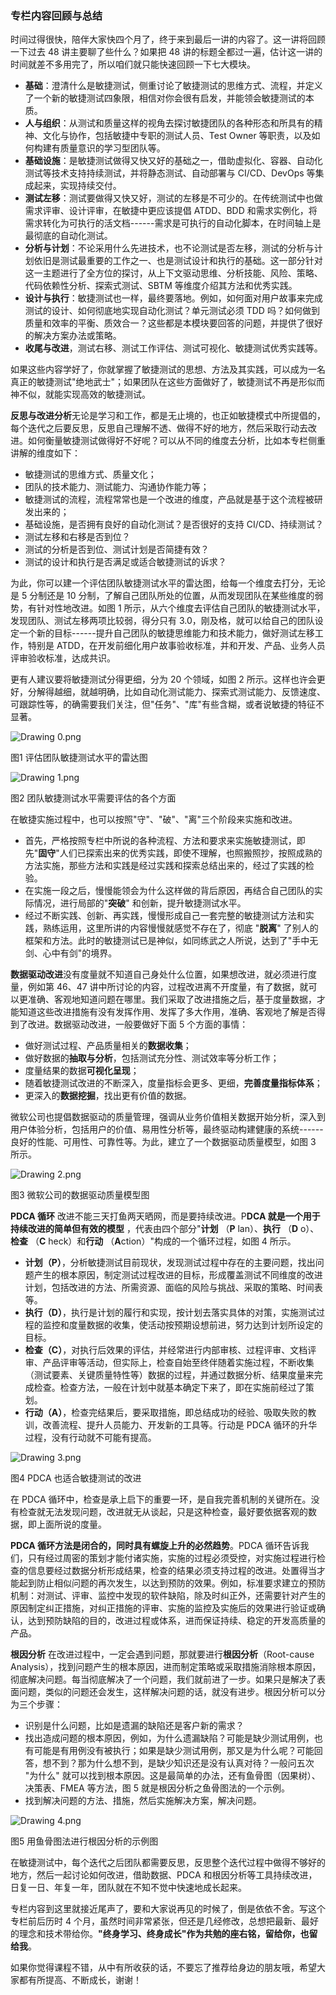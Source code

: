### 专栏内容回顾与总结

时间过得很快，陪伴大家快四个月了，终于来到最后一讲的内容了。这一讲将回顾一下过去 48 讲主要聊了些什么？如果把 48 讲的标题全都过一遍，估计这一讲的时间就差不多用完了，所以咱们就只能快速回顾一下七大模块。

* **基础**：澄清什么是敏捷测试，侧重讨论了敏捷测试的思维方式、流程，并定义了一个新的敏捷测试四象限，相信对你会很有启发，并能领会敏捷测试的本质。
* **人与组织**：从测试和质量这样的视角去探讨敏捷团队的各种形态和所具有的精神、文化与协作，包括敏捷中专职的测试人员、Test Owner 等职责，以及如何构建有质量意识的学习型团队等。
* **基础设施**：是敏捷测试做得又快又好的基础之一，借助虚拟化、容器、自动化测试等技术支持持续测试，并将静态测试、自动部署与 CI/CD、DevOps 等集成起来，实现持续交付。
* **测试左移**：测试要做得又快又好，测试的左移是不可少的。在传统测试中也做需求评审、设计评审，在敏捷中更应该提倡 ATDD、BDD 和需求实例化，将需求转化为可执行的活文档------需求是可执行的自动化脚本，在时间轴上是最彻底的自动化测试。
* **分析与计划**：不论采用什么先进技术，也不论测试是否左移，测试的分析与计划依旧是测试最重要的工作之一、也是测试设计和执行的基础。这一部分针对这一主题进行了全方位的探讨，从上下文驱动思维、分析技能、风险、策略、代码依赖性分析、探索式测试、SBTM 等维度介绍其方法和优秀实践。
* **设计与执行**：敏捷测试也一样，最终要落地。例如，如何面对用户故事来完成测试的设计、如何彻底地实现自动化测试？单元测试必须 TDD 吗？如何做到质量和效率的平衡、质效合一？这些都是本模块要回答的问题，并提供了很好的解决方案办法或策略。
* **收尾与改进**，测试右移、测试工作评估、测试可视化、敏捷测试优秀实践等。

如果这些内容学好了，你就掌握了敏捷测试的思想、方法及其实践，可以成为一名真正的敏捷测试"绝地武士"；如果团队在这些方面做好了，敏捷测试不再是形似而神不似，就能实现高效的敏捷测试。

**反思与改进分析**无论是学习和工作，都是无止境的，也正如敏捷模式中所提倡的，每个迭代之后要反思，反思自己理解不透、做得不好的地方，然后采取行动去改进。如何衡量敏捷测试做得好不好呢？可以从不同的维度去分析，比如本专栏侧重讲解的维度如下：

* 敏捷测试的思维方式、质量文化；
* 团队的技术能力、测试能力、沟通协作能力等；
* 敏捷测试的流程，流程常常也是一个改进的维度，产品就是基于这个流程被研发出来的；
* 基础设施，是否拥有良好的自动化测试？是否很好的支持 CI/CD、持续测试？
* 测试左移和右移是否到位？
* 测试的分析是否到位、测试计划是否简捷有效？
* 测试的设计和执行是否满足或适合敏捷测试的诉求？

为此，你可以建一个评估团队敏捷测试水平的雷达图，给每一个维度去打分，无论是 5 分制还是 10 分制，了解自己团队所处的位置，从而发现团队在某些维度的弱势，有针对性地改进。如图 1 所示，从六个维度去评估自己团队的敏捷测试水平，发现团队、测试左移两项比较弱，得分只有 3.0，刚及格，就可以给自己的团队设定一个新的目标------提升自己团队的敏捷思维能力和技术能力，做好测试左移工作，特别是 ATDD，在开发前细化用户故事验收标准，并和开发、产品、业务人员评审验收标准，达成共识。

更有人建议要将敏捷测试分得更细，分为 20 个领域，如图 2 所示。这样也许会更好，分解得越细，就越明确，比如自动化测试能力、探索式测试能力、反馈速度、可跟踪性等，的确需要我们关注，但"任务"、"库"有些含糊，或者说敏捷的特征不显著。

<Image alt="Drawing 0.png" src="https://s0.lgstatic.com/i/image/M00/1D/84/CgqCHl7h942AH5zQAAEYVV71d04404.png"/>

图1 评估团队敏捷测试水平的雷达图

<Image alt="Drawing 1.png" src="https://s0.lgstatic.com/i/image/M00/1D/84/CgqCHl7h95aAa26vAAQn9r6lhu8140.png"/>

图2 团队敏捷测试水平需要评估的各个方面

在敏捷实施过程中，也可以按照"守"、"破"、"离"三个阶段来实施和改进。

* 首先，严格按照专栏中所说的各种流程、方法和要求来实施敏捷测试，即先"**固守**"人们已探索出来的优秀实践，即使不理解，也照搬照抄，按照成熟的方法实施，那些方法和实践是经过实践和探索总结出来的，经过了实践的检验。
* 在实施一段之后，慢慢能领会为什么这样做的背后原因，再结合自己团队的实际情况，进行局部的"**突破**" 和创新，提升敏捷测试水平。
* 经过不断实践、创新、再实践，慢慢形成自己一套完整的敏捷测试方法和实践，熟练运用，这里所讲的内容慢慢就感觉不存在了，彻底 "**脱离**" 了别人的框架和方法。此时的敏捷测试已是神似，如同练武之人所说，达到了"手中无剑、心中有剑"的境界。

**数据驱动改进**没有度量就不知道自己身处什么位置，如果想改进，就必须进行度量，例如第 46、47 讲中所讨论的内容，过程改进离不开度量，有了数据，就可以更准确、客观地知道问题在哪里。我们采取了改进措施之后，基于度量数据，才能知道这些改进措施有没有发挥作用、发挥了多大作用，准确、客观地了解是否得到了改进。数据驱动改进，一般要做好下面 5 个方面的事情：

* 做好测试过程、产品质量相关的**数据收集**；
* 做好数据的**抽取与分析**，包括测试充分性、测试效率等分析工作；
* 度量结果的数据**可视化呈现**；
* 随着敏捷测试改进的不断深入，度量指标会更多、更细，**完善度量指标体系**；
* 更深入的**数据挖掘**，找出更有价值的数据。

微软公司也提倡数据驱动的质量管理，强调从业务价值相关数据开始分析，深入到用户体验分析，包括用户的价值、易用性分析等，最终驱动构建健康的系统------良好的性能、可用性、可靠性等。为此，建立了一个数据驱动质量模型，如图 3 所示。

<Image alt="Drawing 2.png" src="https://s0.lgstatic.com/i/image/M00/1D/79/Ciqc1F7h97KAYl_iAAGvt1PPQ3c213.png"/>

图3 微软公司的数据驱动质量模型图

**PDCA 循环** 改进不能三天打鱼两天晒网，而是要持续改进。P**DCA 就是一个用于持续改进的简单但有效的模型** ，代表由四个部分"**计划** （**P** lan）、**执行** （**D** o）、**检查** （**C** heck）和**行动** （**A**ction）"构成的一个循环过程，如图 4 所示。

* **计划（P）**，分析敏捷测试目前现状，发现测试过程中存在的主要问题，找出问题产生的根本原因，制定测试过程改进的目标，形成覆盖测试不同维度的改进计划，包括改进的方法、所需资源、面临的风险与挑战、采取的策略、时间表等。
* **执行（D）**，执行是计划的履行和实现，按计划去落实具体的对策，实施测试过程的监控和度量数据的收集，使活动按预期设想前进，努力达到计划所设定的目标。
* **检查（C）**，对执行后效果的评估，并经常进行内部审核、过程评审、文档评审、产品评审等活动，但实际上，检查自始至终伴随着实施过程，不断收集（测试要素、关键质量特性等）数据的过程，并通过数据分析、结果度量来完成检查。检查方法，一般在计划中就基本确定下来了，即在实施前经过了策划。
* **行动（A）**，检查完结果后，要采取措施，即总结成功的经验、吸取失败的教训，改善流程、提升人员能力、开发新的工具等。行动是 PDCA 循环的升华过程，没有行动就不可能有提高。

<Image alt="Drawing 3.png" src="https://s0.lgstatic.com/i/image/M00/1D/79/Ciqc1F7h976AUoiSAADoFEYVMRA153.png"/>

图4 PDCA 也适合敏捷测试的改进

在 PDCA 循环中，检查是承上启下的重要一环，是自我完善机制的关键所在。没有检查就无法发现问题，改进就无从谈起，只是这种检查，最好要依据客观的数据，即上面所说的度量。

**PDCA 循环方法是闭合的，同时具有螺旋上升的必然趋势**。PDCA 循环告诉我们，只有经过周密的策划才能付诸实施，实施的过程必须受控，对实施过程进行检查的信息要经过数据分析形成结果，检查的结果必须支持过程的改进。处置得当才能起到防止相似问题的再次发生，以达到预防的效果。例如，标准要求建立的预防机制：对测试、评审、监控中发现的软件缺陷，除及时纠正外，还需要针对产生的原因制定纠正措施，对纠正措施的评审、实施的监控及实施后的效果进行验证或确认，达到预防缺陷的目的，改进过程或体系，进而保证持续、稳定的开发高质量的产品。

**根因分析** 在改进过程中，一定会遇到问题，那就要进行**根因分析**（Root-cause Analysis），找到问题产生的根本原因，进而制定策略或采取措施消除根本原因，彻底解决问题。每当彻底解决了一个问题，我们就前进了一步。如果只是解决了表面问题，类似的问题还会发生，这样解决问题的话，就没有进步。根因分析可以分为三个步骤：

* 识别是什么问题，比如是遗漏的缺陷还是客户新的需求？
* 找出造成问题的根本原因，例如，为什么遗漏缺陷？可能是缺少测试用例，也有可能是有用例没有被执行；如果是缺少测试用例，那又是为什么呢？可能回答，想不到？那为什么想不到，是缺少知识还是没有认真对待？一般问五次 "为什么" 就可以找到根本原因。这是最简单的办法，还有鱼骨图（因果树）、决策表、FMEA 等方法，图 5 就是根因分析之鱼骨图法的一个示例。
* 找到解决问题的方法、措施，然后实施解决方案，解决问题。

<Image alt="Drawing 4.png" src="https://s0.lgstatic.com/i/image/M00/1D/85/CgqCHl7h98yAe-UuAAQpAJ4qj_s717.png"/>

图5 用鱼骨图法进行根因分析的示例图

在敏捷测试中，每个迭代之后团队都需要反思，反思整个迭代过程中做得不够好的地方，然后一起讨论如何改进，借助数据、PDCA 和根因分析等工具持续改进，日复一日、年复一年，团队就在不知不觉中快速地成长起来。

专栏内容到这里就接近尾声了，要和大家说再见的时候了，倒是依依不舍。写这个专栏前后历时 4 个月，虽然时间非常紧张，但还是几经修改，总想把最新、最好的理念和技术带给你。**"终身学习、终身成长"作为共勉的座右铭，留给你，也留给我**。

如果你觉得课程不错，从中有所收获的话，不要忘了推荐给身边的朋友哦，希望大家都有所提高、不断成长，谢谢！
